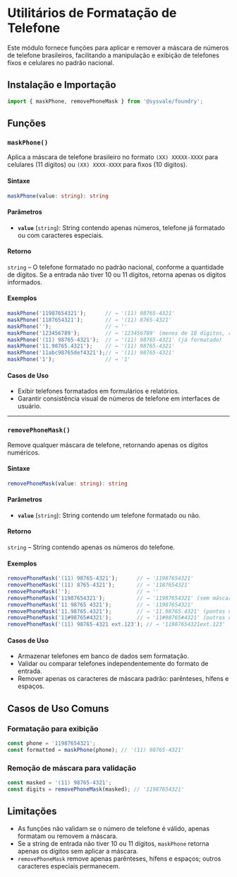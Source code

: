 # Utilitários de Formatação de Telefone

Este módulo fornece funções para aplicar e remover a máscara de números de telefone brasileiros, facilitando a manipulação e exibição de telefones fixos e celulares no padrão nacional.

## Instalação e Importação

```typescript
import { maskPhone, removePhoneMask } from '@sysvale/foundry';
```

## Funções

### `maskPhone()`

Aplica a máscara de telefone brasileiro no formato `(XX) XXXXX-XXXX` para celulares (11 dígitos) ou `(XX) XXXX-XXXX` para fixos (10 dígitos).

#### Sintaxe

```typescript
maskPhone(value: string): string
```

#### Parâmetros

- **`value`** (`string`): String contendo apenas números, telefone já formatado ou com caracteres especiais.

#### Retorno

`string` – O telefone formatado no padrão nacional, conforme a quantidade de dígitos. Se a entrada não tiver 10 ou 11 dígitos, retorna apenas os dígitos informados.

#### Exemplos

<!-- prettier-ignore -->
```typescript
maskPhone('11987654321');      // → '(11) 98765-4321'
maskPhone('1187654321');       // → '(11) 8765-4321'
maskPhone('');                 // → ''
maskPhone('123456789');        // → '123456789' (menos de 10 dígitos, retorna sem máscara)
maskPhone('(11) 98765-4321');  // → '(11) 98765-4321' (já formatado)
maskPhone('11.98765.4321');    // → '(11) 98765-4321'
maskPhone('11abc98765def4321');// → '(11) 98765-4321'
maskPhone('1');                // → '1'
```

#### Casos de Uso

- Exibir telefones formatados em formulários e relatórios.
- Garantir consistência visual de números de telefone em interfaces de usuário.

---

### `removePhoneMask()`

Remove qualquer máscara de telefone, retornando apenas os dígitos numéricos.

#### Sintaxe

```typescript
removePhoneMask(value: string): string
```

#### Parâmetros

- **`value`** (`string`): String contendo um telefone formatado ou não.

#### Retorno

`string` – String contendo apenas os números do telefone.

#### Exemplos

<!-- prettier-ignore -->
```typescript
removePhoneMask('(11) 98765-4321');      // → '11987654321'
removePhoneMask('(11) 8765-4321');       // → '1187654321'
removePhoneMask('');                     // → ''
removePhoneMask('11987654321');          // → '11987654321' (sem máscara, retorna igual)
removePhoneMask('11 98765 4321');        // → '11987654321'
removePhoneMask('11.98765.4321');        // → '11.98765.4321' (pontos não são removidos)
removePhoneMask('11#98765#4321');        // → '11#98765#4321' (outros caracteres não são removidos)
removePhoneMask('(11) 98765-4321 ext.123'); // → '11987654321ext.123'
```

#### Casos de Uso

- Armazenar telefones em banco de dados sem formatação.
- Validar ou comparar telefones independentemente do formato de entrada.
- Remover apenas os caracteres de máscara padrão: parênteses, hífens e espaços.

## Casos de Uso Comuns

### Formatação para exibição

```typescript
const phone = '11987654321';
const formatted = maskPhone(phone); // '(11) 98765-4321'
```

### Remoção de máscara para validação

```typescript
const masked = '(11) 98765-4321';
const digits = removePhoneMask(masked); // '11987654321'
```

## Limitações

- As funções não validam se o número de telefone é válido, apenas formatam ou removem a máscara.
- Se a string de entrada não tiver 10 ou 11 dígitos, `maskPhone` retorna apenas os dígitos sem aplicar a máscara.
- `removePhoneMask` remove apenas parênteses, hífens e espaços; outros caracteres especiais permanecem.
